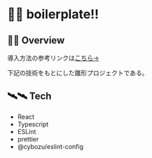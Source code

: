 # 🦅🦅 boilerplate!!

## 📝📝 Overview
導入方法の参考リンクは[こちら→](https://qiita.com/ryo2132/items/08f0561804c798012146)

下記の技術をもとにした雛形プロジェクトである。

## 🛰🛰 Tech
- React
- Typescript
- ESLint
- prettier
- @cybozu/eslint-config
